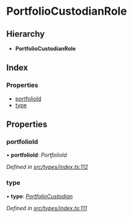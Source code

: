# PortfolioCustodianRole

## Hierarchy

* **PortfolioCustodianRole**

## Index

### Properties

* [portfolioId](portfoliocustodianrole.md#portfolioid)
* [type](portfoliocustodianrole.md#type)

## Properties

### portfolioId

• **portfolioId**: _PortfolioId_

_Defined in_ [_src/types/index.ts:112_](https://github.com/PolymathNetwork/polymesh-sdk/blob/56921667/src/types/index.ts#L112)

### type

• **type**: [_PortfolioCustodian_](../enums/roletype.md#portfoliocustodian)

_Defined in_ [_src/types/index.ts:111_](https://github.com/PolymathNetwork/polymesh-sdk/blob/56921667/src/types/index.ts#L111)

